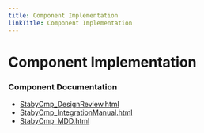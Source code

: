 ```yaml
---
title: Component Implementation
linkTitle: Component Implementation
---
```


# Component Implementation
### Component Documentation

- [StabyCmp_DesignReview.html](doc/StabyCmp_DesignReview.html)
- [StabyCmp_IntegrationManual.html](doc/StabyCmp_IntegrationManual.html)
- [StabyCmp_MDD.html](doc/StabyCmp_MDD.html)


